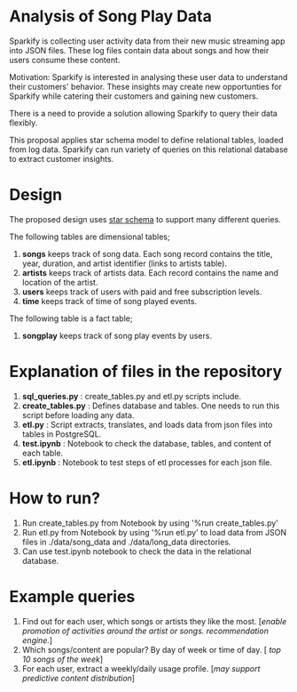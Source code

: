 # Analysis of Song Play Data

Sparkify is collecting user activity data from their new music streaming app into JSON files. 
These log files contain data about songs and how their users consume these content. 

Motivation: Sparkify is interested in analysing these user data to understand their customers' behavior. 
These insights may create new opportunties for Sparkify while catering their customers and gaining new customers. 

There is a need to provide a solution allowing Sparkify to query their data flexibly. 

This proposal applies star schema model to define relational tables, loaded from log data. 
Sparkify can run variety of queries on this relational database to extract customer insights. 

# Design

The proposed design uses [star schema](https://en.wikipedia.org/wiki/Star_schema) to support many different queries. 

The following tables are dimensional tables;
  1. <b>songs</b> keeps track of song data. Each song record contains the title, year, duration, and artist identifier (links to artists table).
  1. <b>artists</b> keeps track of artists data. Each record contains the name and location of the artist. 
  1. <b>users</b> keeps track of users with paid and free subscription levels.  
  1. <b>time</b> keeps track of time of song played events.
  
The following table is a fact table;
  1. <b>songplay</b> keeps track of song play events by users. 

# Explanation of files in the repository

  1. <b>sql_queries.py</b> : create_tables.py and etl.py scripts include. 
  1. <b>create_tables.py</b> : Defines database and tables. One needs to run this script before loading any data.
  1. <b>etl.py</b> : Script extracts, translates, and loads data from json files into tables in PostgreSQL. 
  1. <b>test.ipynb</b> : Notebook to check the database, tables, and content of each table.
  1. <b>etl.ipynb</b> : Notebook to test steps of etl processes for each json file. 
  
# How to run?

  1. Run create_tables.py from Notebook by using '%run create_tables.py'
  2. Run etl.py from Notebook by using '%run etl.py' to load data from JSON files in ./data/song_data and ./data/long_data directories.
  3. Can use test.ipynb notebook to check the data in the relational database. 
  
# Example queries

  1. Find out for each user, which songs or artists they like the most. [<i>enable promotion of activities around the artist or songs. recommendation engine.</i>]
  1. Which songs/content are popular? By day of week or time of day. [<i> top 10 songs of the week</i>]
  1. For each user, extract a weekly/daily usage profile. [<i>may support predictive content distribution</i>] 


